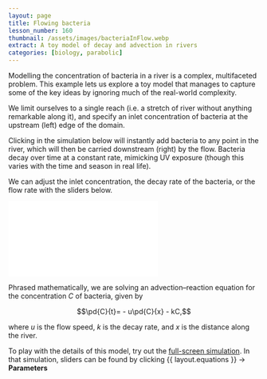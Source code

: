 ```yaml
---
layout: page
title: Flowing bacteria
lesson_number: 160
thumbnail: /assets/images/bacteriaInFlow.webp
extract: A toy model of decay and advection in rivers
categories: [biology, parabolic]
---
```


Modelling the concentration of bacteria in a river is a complex, multifaceted problem. This example lets us explore a toy model that manages to capture some of the key ideas by ignoring much of the real-world complexity.

We limit ourselves to a single reach (i.e. a stretch of river without anything remarkable along it), and specify an inlet concentration of bacteria at the upstream (left) edge of the domain. 

Clicking in the simulation below will instantly add bacteria to any point in the river, which will then be carried downstream (right) by the flow. Bacteria decay over time at a constant rate, mimicking UV exposure (though this varies with the time and season in real life).

We can adjust the inlet concentration, the decay rate of the bacteria, or the flow rate with the sliders below.

<p style="text-align:center;margin-bottom:0;"><vpde-slider
    iframe="simA"
    name="c0"
    label="Inlet concentration"
    label-position="above"
    min-label="Low"
    max-label="High"
    min="0"
    max="1"
    value="0.77"
    step="0.01"
></vpde-slider></p>
<p style="text-align:center;margin-bottom:0;"><vpde-slider
    iframe="simA"
    name="k"
    label="Decay rate"
    label-position="above"
    min-label="Low"
    max-label="High"
    min="0"
    max="0.1"
    value="0.006"
    step="0.001"
></vpde-slider></p>
<p style="text-align:center;margin-bottom:0;"><vpde-slider
    iframe="simA"
    name="u"
    label="Flow speed"
    label-position="above"
    min-label="Low"
    max-label="High"
    min="0.1"
    max="2"
    value="0.6"
    step="0.01"
></vpde-slider></p>

<iframe id="simA" class="sim" style="margin-left:auto;margin-right:auto" src="/sim/?preset=bacteriaInAReach&story&reset_only" frameborder="0" loading="lazy"></iframe>

Phrased mathematically, we are solving an advection–reaction equation for the concentration $C$ of bacteria, given by

$$\pd{C}{t}= - u\pd{C}{x} - kC,$$

where $u$ is the flow speed, $k$ is the decay rate, and $x$ is the distance along the river.

To play with the details of this model, try out the [full-screen simulation](/sim/?preset=bacteriaInAReach). In that simulation, sliders can be found by clicking <span class='click_sequence'>{{ layout.equations }} → **Parameters**</span>
